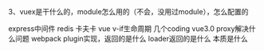 3、vuex是干什么的，module怎么用的（不会，没用过module），怎么配置的

express中间件
redis 卡夫卡
vue v-if生命周期
几个coding
vue3.0
proxy解决什么问题
webpack plugin实现，返回的是什么
loader返回的是什么 本质是什么
